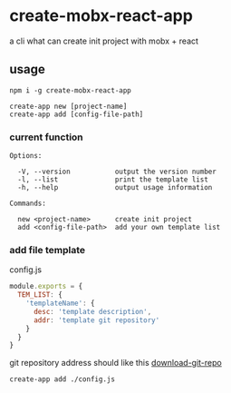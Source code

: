 # create-mobx-react-app
a cli what can create init project with mobx + react

## usage
```
npm i -g create-mobx-react-app

create-app new [project-name]
create-app add [config-file-path]
```

### current function
```
Options:

  -V, --version           output the version number
  -l, --list              print the template list
  -h, --help              output usage information

Commands:

  new <project-name>      create init project
  add <config-file-path>  add your own template list
```


### add file template
config.js
```js
module.exports = {
  TEM_LIST: {
    'templateName': {
      desc: 'template description',
      addr: 'template git repository'
    }
  }
}
```
git repository address should like this [download-git-repo](https://github.com/flipxfx/download-git-repo)

```
create-app add ./config.js
```
